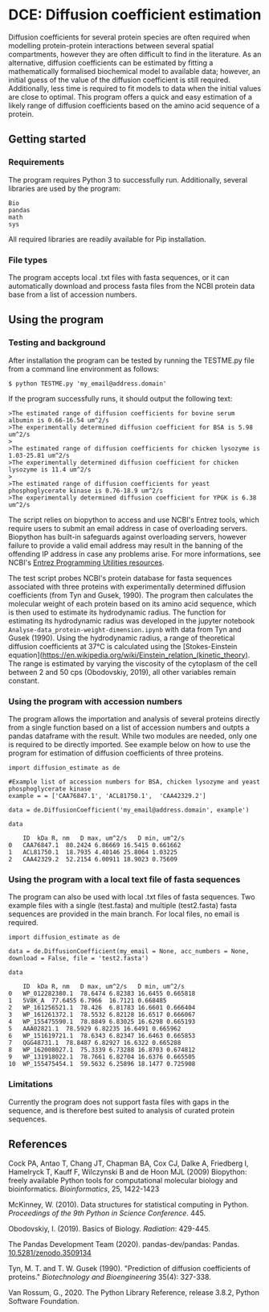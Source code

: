 # DCE: Diffusion coefficient estimation

Diffusion coefficients for several protein species are often required when modelling protein-protein interactions between several spatial compartments, however they are often difficult to find in the literature. As an alternative, diffusion coefficients can be estimated by fitting a mathematically formalised biochemical model to available data; however, an initial guess of the value of the diffusion coefficient is still required. Additionally, less time is required to fit models to data when the initial values are close to optimal. This program offers a quick and easy estimation of a likely range of diffusion coefficients based on the amino acid sequence of a protein.

## Getting started



### Requirements

The program requires Python 3 to successfully run. Additionally, several libraries are used by the program:

```
Bio
pandas
math
sys
```
All required libraries are readily available for Pip installation.



### File types

The program accepts local .txt files with fasta sequences, or it can automatically download and process fasta files from the NCBI protein data base from a list of accession numbers.



## Using the program



### Testing and background

After installation the program can be tested by running the TESTME.py file from a command line environment as follows:

```
$ python TESTME.py 'my_email@address.domain'
```

If the program successfully runs, it should output the following text:

```
>The estimated range of diffusion coefficients for bovine serum albumin is 0.66-16.54 um^2/s
>The experimentally determined diffusion coefficient for BSA is 5.98 um^2/s
>
>The estimated range of diffusion coefficients for chicken lysozyme is 1.03-25.81 um^2/s
>The experimentally determined diffusion coefficient for chicken lysozyme is 11.4 um^2/s
>
>The estimated range of diffusion coefficients for yeast phosphoglycerate kinase is 0.76-18.9 um^2/s
>The experimentally determined diffusion coefficient for YPGK is 6.38 um^2/s
```

The script relies on biopython to access and use NCBI's Entrez tools, which require users to submit an email address in case of overloading servers. Biopython has built-in safeguards against overloading servers, however failure to provide a valid email address may result in the banning of the offending IP address in case any problems arise. For more informations, see NCBI's [Entrez Programming Utilities resources](https://www.ncbi.nlm.nih.gov/books/NBK25497/#chapter2.chapter2_table1).

The test script probes NCBI's protein database for fasta sequences associated with three proteins with experimentally determined diffusion coefficients (from Tyn and Gusek, 1990). The program then calculates the molecular weight of each protein based on its amino acid sequence, which is then used to estimate its hydrodynamic radius. The function for estimating its hydrodynamic radius was developed in the jupyter notebook `Analyse-data_protein-weight-dimension.ipynb` with data from Tyn and Gusek (1990). Using the hydrodynamic radius, a range of theoretical diffusion coefficients at 37&deg;C is calculated using the [Stokes-Einstein equation](https://en.wikipedia.org/wiki/Einstein_relation_(kinetic_theory). The range is estimated by varying the viscosity of the cytoplasm of the cell between 2 and 50 cps (Obodovskiy, 2019), all other variables remain constant.



### Using the program with accession numbers

The program allows the importation and analysis of several proteins directly from a single function based on a list of accession numbers and outpts a pandas dataframe with the result. While two modules are needed, only one is required to be directly imported. See example below on how to use the program for estimation of diffusion coefficients of three proteins.

```
import diffusion_estimate as de

#Example list of accession numbers for BSA, chicken lysozyme and yeast phosphoglycerate kinase
example = = ['CAA76847.1', 'ACL81750.1',  'CAA42329.2']

data = de.DiffusionCoefficient('my_email@address.domain', example')

data

	ID	kDa	R, nm	D max, um^2/s	D min, um^2/s
0	CAA76847.1	80.2424	6.86669	16.5415	0.661662
1	ACL81750.1	18.7935	4.40146	25.8064	1.03225
2	CAA42329.2	52.2154	6.00911	18.9023	0.75609
```


### Using the program with a local text file of fasta sequences

The program can also be used with local .txt files of fasta sequences. Two example files with a single (test.fasta) and multiple (test2.fasta) fasta sequences are provided in the main branch. For local files, no email is required.

```
import diffusion_estimate as de

data = de.DiffusionCoefficient(my_email = None, acc_numbers = None, download = False, file = 'test2.fasta')

data

	ID	kDa	R, nm	D max, um^2/s	D min, um^2/s
0	WP_012282380.1	78.6474	6.82383	16.6455	0.665818
1	5V8K_A	77.6455	6.7966	16.7121	0.668485
2	WP_161256521.1	78.426	6.81783	16.6601	0.666404
3	WP_161261372.1	78.5532	6.82128	16.6517	0.666067
4	WP_155475590.1	78.8849	6.83025	16.6298	0.665193
5	AAA02821.1	78.5929	6.82235	16.6491	0.665962
6	WP_151619721.1	78.6343	6.82347	16.6463	0.665853
7	QGG48731.1	78.8487	6.82927	16.6322	0.665288
8	WP_162008027.1	75.3339	6.73288	16.8703	0.674812
9	WP_131918022.1	78.7661	6.82704	16.6376	0.665505
10	WP_155475454.1	59.5632	6.25896	18.1477	0.725908
```


### Limitations

Currently the program does not support fasta files with gaps in the sequence, and is therefore best suited to analysis of curated protein sequences.



## References

Cock PA, Antao T, Chang JT, Chapman BA, Cox CJ, Dalke A, Friedberg I, Hamelryck T, Kauff F, Wilczynski B and de Hoon MJL (2009) Biopython: freely available Python tools for computational molecular biology and bioinformatics. *Bioinformatics*, 25, 1422-1423

McKinney, W. (2010). Data structures for statistical computing in Python. *Proceedings of the 9th Python in Science Conference*. 445.

Obodovskiy, I. (2019). Basics of Biology. *Radiation*: 429-445.

The Pandas Development Team (2020). pandas-dev/pandas: Pandas. [10.5281/zenodo.3509134](10.5281/zenodo.350913)

Tyn, M. T. and T. W. Gusek (1990). "Prediction of diffusion coefficients of proteins." *Biotechnology and Bioengineering* 35(4): 327-338.

Van Rossum, G., 2020. The Python Library Reference, release 3.8.2, Python Software Foundation.

